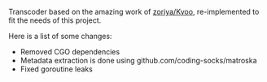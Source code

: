 Transcoder based on the amazing work of [zoriya/Kyoo](https://github.com/zoriya/Kyoo/tree/master/transcoder), re-implemented to fit the needs of this project.

Here is a list of some changes:
- Removed CGO dependencies
- Metadata extraction is done using github.com/coding-socks/matroska
- Fixed goroutine leaks
